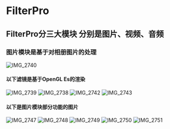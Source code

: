 # FilterPro
## FilterPro分三大模块 分别是图片、视频、音频
### 图片模块是基于对相册图片的处理
[IMG_2740]:https://github.com/MuZeQiu/FilterPro/blob/master/IMG_2740.PNG
![IMG_2740]
#### 以下滤镜是基于OpenGL Es的渲染
[IMG_2739]:https://github.com/MuZeQiu/FilterPro/blob/master/IMG_2739.PNG
[IMG_2738]:https://github.com/MuZeQiu/FilterPro/blob/master/IMG_2738.PNG
[IMG_2742]:https://github.com/MuZeQiu/FilterPro/blob/master/IMG_2742.PNG
[IMG_2743]:https://github.com/MuZeQiu/FilterPro/blob/master/IMG_2743.PNG
![IMG_2739]
![IMG_2738]
![IMG_2742]
![IMG_2743]
#### 以下是图片模块部分功能的图片
[IMG_2747]:https://github.com/MuZeQiu/FilterPro/blob/master/IMG_2747.PNG
[IMG_2748]:https://github.com/MuZeQiu/FilterPro/blob/master/IMG_2748.PNG
[IMG_2749]:https://github.com/MuZeQiu/FilterPro/blob/master/IMG_2749.PNG
[IMG_2750]:https://github.com/MuZeQiu/FilterPro/blob/master/IMG_2750.PNG
[IMG_2751]:https://github.com/MuZeQiu/FilterPro/blob/master/IMG_2751.PNG
![IMG_2747]
![IMG_2748]
![IMG_2749]
![IMG_2750]
![IMG_2751]
